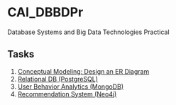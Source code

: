 # CAI_DBBDPr
Database Systems and Big Data Technologies Practical

## Tasks
1. [Conceptual Modeling: Design an ER Diagram](Task1.md)
2. [Relational DB (PostgreSQL)](Task2.md)
3. [User Behavior Analytics (MongoDB)](Task3.md)
4. [Recommendation System (Neo4j)](Task4.md)


<!-- Load docker   
docker exec -it container-pg psql -U admin -d postgres

Load site
http://localhost:5050/browser/ -->

